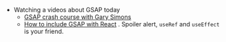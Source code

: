 ---
---

- Watching a videos about GSAP today
  - [GSAP crash course with Gary Simons](https://www.youtube.com/watch?v=YqOhQWbouCE)
  - [How to include GSAP with React](https://www.youtube.com/watch?v=CuH0eBFuZtM) . Spoiler alert, `useRef` and `useEffect` is your friend.

